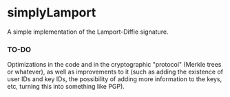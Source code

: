 # simplyLamport
A simple implementation of the Lamport-Diffie signature.

### TO-DO
Optimizations in the code and in the cryptographic "protocol" (Merkle trees or whatever), as well as improvements to it (such as adding the existence of user IDs and key IDs, the possibility of adding more information to the keys, etc, turning this into something like PGP).
